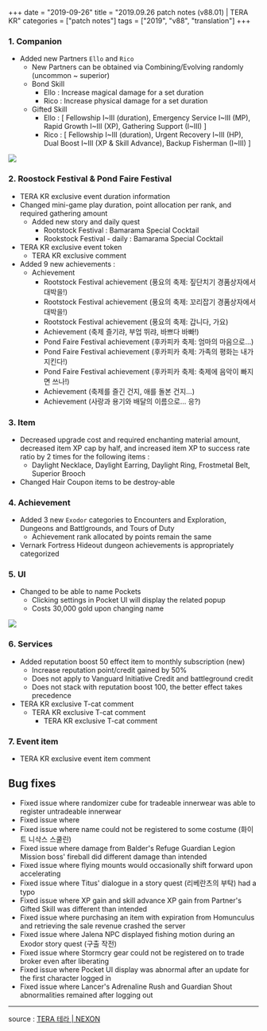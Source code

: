 +++
date = "2019-09-26"
title = "2019.09.26 patch notes (v88.01) | TERA KR"
categories = ["patch notes"]
tags = ["2019", "v88", "translation"]
+++

### 1. Companion
- Added new Partners `Ello` and `Rico`
  - New Partners can be obtained via Combining/Evolving randomly (uncommon ~ superior)
  - Bond Skill
    - Ello : Increase magical damage for a set duration
    - Rico : Increase physical damage for a set duration
  - Gifted Skill
    - Ello : [ Fellowship I~III (duration), Emergency Service I~III (MP), Rapid Growth I~III (XP), Gathering Support (I~III) ]
    - Rico : [ Fellowship I~III (duration), Urgent Recovery I~III (HP), Dual Boost I~III (XP & Skill Advance), Backup Fisherman (I~III) ]

![](/images/patch/v88-01_1.png)

### 2. Roostock Festival & Pond Faire Festival
- TERA KR exclusive event duration information
- Changed mini-game play duration, point allocation per rank, and required gathering amount
  - Added new story and daily quest
    - Rootstock Festival : Bamarama Special Cocktail
    - Rookstock Festival - daily : Bamarama Special Cocktail
- TERA KR exclusive event token
  - TERA KR exclusive comment
- Added 9 new achievements :
  - Achievement
    - Rootstock Festival achievement (풍요의 축제: 짚단치기 경품상자에서 대박을!)
    - Rootstock Festival achievement (풍요의 축제: 꼬리잡기 경품상자에서 대박을!)
    - Rootstock Festival achievement (풍요의 축제: 갑니다, 가요)
    - Achievement (축제 즐기랴, 부업 뛰랴, 바쁘다 바빠!)
    - Pond Faire Festival achievement (후카피카 축제: 엄마의 마음으로…)
    - Pond Faire Festival achievement (후카피카 축제: 가족의 평화는 내가 지킨다!)
    - Pond Faire Festival achievement (후카피카 축제: 축제에 음악이 빠지면 쓰나!)
    - Achievement (축제를 즐긴 건지, 애를 돌본 건지…)
    - Achievement (사랑과 용기와 배달의 이름으로… 응?)

### 3. Item
- Decreased upgrade cost and required enchanting material amount, decreased item XP cap by half, and increased item XP to success rate ratio by 2 times for the following items :
  - Daylight Necklace, Daylight Earring, Daylight Ring, Frostmetal Belt, Superior Brooch
- Changed Hair Coupon items to be destroy-able

### 4. Achievement
- Added 3 new `Exodor` categories to Encounters and Exploration, Dungeons and Battlgrounds, and Tours of Duty
  - Achievement rank allocated by points remain the same
- Vernark Fortress Hideout dungeon achievements is appropriately categorized

### 5. UI
- Changed to be able to name Pockets
  - Clicking settings in Pocket UI will display the related popup
  - Costs 30,000 gold upon changing name

![](/images/patch/v88-01_2.png)

### 6. Services
- Added reputation boost 50 effect item to monthly subscription (new)
  - Increase reputation point/credit gained by 50%
  - Does not apply to Vanguard Initiative Credit and battleground credit
  - Does not stack with reputation boost 100, the better effect takes precedence
- TERA KR exclusive T-cat comment
  - TERA KR exclusive T-cat comment
    - TERA KR exclusive T-cat comment

### 7. Event item
- TERA KR exclusive event item comment

## Bug fixes

- Fixed issue where randomizer cube for tradeable innerwear was able to register untradeable innerwear
- Fixed issue where
- Fixed issue where name could not be registered to some costume (화이트 니삭스 스쿨린)
- Fixed issue where damage from Balder's Refuge Guardian Legion Mission boss' fireball did different damage than intended
- Fixed issue where flying mounts would occasionally shift forward upon accelerating
- Fixed issue where Titus' dialogue in a story quest (리베란츠의 부탁) had a typo
- Fixed issue where XP gain and skill advance XP gain from Partner's Gifted Skill was different than intended
- Fixed issue where purchasing an item with expiration from Homunculus and retrieving the sale revenue crashed the server
- Fixed issue where Jalena NPC displayed fishing motion during an Exodor story quest (구출 작전)
- Fixed issue where Stormcry gear could not be registered on to trade broker even after liberating
- Fixed issue where Pocket UI display was abnormal after an update for the first character logged in
- Fixed issue where Lancer's Adrenaline Rush and Guardian Shout abnormalities remained after logging out

----

source : [TERA 테라 | NEXON](http://tera.nexon.com/news/update/view.aspx?n4articlesn=411)
